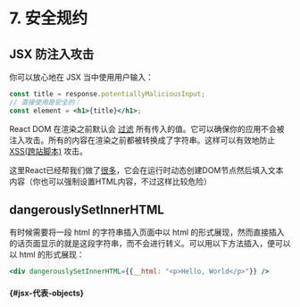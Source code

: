 # 7. 安全规约

## JSX 防注入攻击

你可以放心地在 JSX 当中使用用户输入：

```jsx
const title = response.potentiallyMaliciousInput;
// 直接使用是安全的：
const element = <h1>{title}</h1>;
```

React DOM 在渲染之前默认会 [过滤](http://stackoverflow.com/questions/7381974/which-characters-need-to-be-escaped-on-html) 所有传入的值。它可以确保你的应用不会被注入攻击。所有的内容在渲染之前都被转换成了字符串。这样可以有效地防止 [XSS\(跨站脚本\)](https://en.wikipedia.org/wiki/Cross-site_scripting) 攻击。

这里React已经帮我们做了[很多](https://facebook.github.io/react/docs/introducing-jsx.html#jsx-prevents-injection-attacks)，它会在运行时动态创建DOM节点然后填入文本内容（你也可以强制设置HTML内容，不过这样比较危险）

## dangerouslySetInnerHTML

有时候需要将一段 html 的字符串插入页面中以 html 的形式展现，然而直接插入的话页面显示的就是这段字符串，而不会进行转义。可以用以下方法插入，便可以以 html 的形式展现：

```jsx
<div dangerouslySetInnerHTML={{__html: "<p>Hello, World</p>"}} />
```

####  {#jsx-代表-objects}

